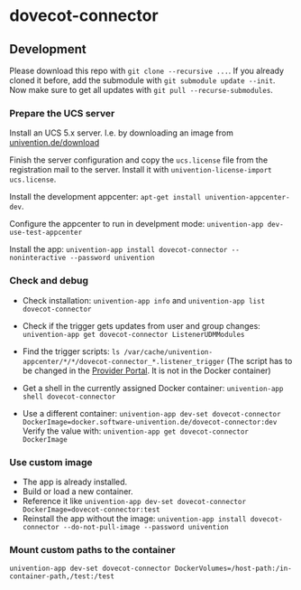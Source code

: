 # dovecot-connector

## Development

Please download this repo with `git clone --recursive ...`.
If you already cloned it before, add the submodule with `git submodule update --init`.
Now make sure to get all updates with `git pull --recurse-submodules`.


### Prepare the UCS server

Install an UCS 5.x server.
I.e. by downloading an image from [univention.de/download](https://www.univention.de/download/download-ucs/)

Finish the server configuration and
copy the `ucs.license` file from the registration mail to the server.
Install it with `univention-license-import ucs.license`.

Install the development appcenter: `apt-get install univention-appcenter-dev`.

Configure the appcenter to run in develpment mode: `univention-app dev-use-test-appcenter`

Install the app: `univention-app install dovecot-connector --noninteractive --password univention`


### Check and debug

* Check installation: `univention-app info` and `univention-app list dovecot-connector`

* Check if the trigger gets updates from user and group changes: `univention-app get dovecot-connector ListenerUDMModules`

* Find the trigger scripts: `ls /var/cache/univention-appcenter/*/*/dovecot-connector_*.listener_trigger`
  (The script has to be changed in the [Provider Portal](https://provider-portal.software-univention.de/univention/management/#module=appcenter-selfservice::0:). It is not in the Docker container)

* Get a shell in the currently assigned Docker container: `univention-app shell dovecot-connector`

* Use a different container: `univention-app dev-set dovecot-connector DockerImage=docker.software-univention.de/dovecot-connector:dev`
  Verify the value with: `univention-app get dovecot-connector DockerImage`


### Use custom image

- The app is already installed.
- Build or load a new container.
- Reference it like `univention-app dev-set dovecot-connector DockerImage=dovecot-connector:test`
- Reinstall the app without the image: `univention-app install dovecot-connector --do-not-pull-image --password univention`


### Mount custom paths to the container

`univention-app dev-set dovecot-connector DockerVolumes=/host-path:/in-container-path,/test:/test`
